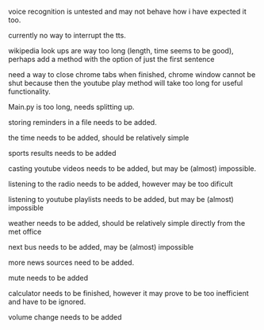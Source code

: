 voice recognition is untested and may not behave how i have expected it too.

currently no way to interrupt the tts.

wikipedia look ups are way too long (length, time seems to be good), perhaps add a method with the option of just the first sentence

need a way to close chrome tabs when finished, chrome window cannot be shut because then the youtube play method will take too long for useful functionality.

Main.py is too long, needs splitting up.

storing reminders in a file needs to be added.

the time needs to be added, should be relatively simple

sports results needs to be added

casting youtube videos needs to be added, but may be (almost) impossible.

listening to the radio needs to be added, however may be too dificult

listening to youtube playlists needs to be added, but may be (almost) impossible

weather needs to be added, should be relatively simple directly from the met office

next bus needs to be added, may be (almost) impossible

more news sources need to be added.

mute needs to be added

calculator needs to be finished, however it may prove to be too inefficient and have to be ignored.

volume change needs to be added


